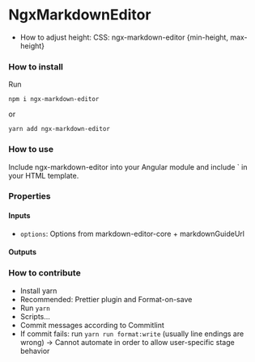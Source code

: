 # NgxMarkdownEditor

- How to adjust height: CSS: ngx-markdown-editor {min-height, max-height}

### How to install

Run

```
npm i ngx-markdown-editor
```

or

```
yarn add ngx-markdown-editor
```

### How to use

Include ngx-markdown-editor into your Angular module and include `<ngx-markdown-editor></ngx-markdown-editor> in your HTML template.

### Properties

#### Inputs

- `options`: Options from markdown-editor-core + markdownGuideUrl

#### Outputs

### How to contribute

- Install yarn
- Recommended: Prettier plugin and Format-on-save
- Run `yarn`
- Scripts...
- Commit messages according to Commitlint
- If commit fails: run `yarn run format:write` (usually line endings are wrong)
  -> Cannot automate in order to allow user-specific stage behavior
